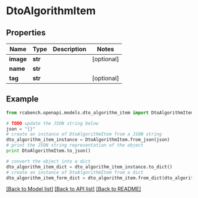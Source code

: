 # DtoAlgorithmItem


## Properties

Name | Type | Description | Notes
------------ | ------------- | ------------- | -------------
**image** | **str** |  | [optional] 
**name** | **str** |  | 
**tag** | **str** |  | [optional] 

## Example

```python
from rcabench.openapi.models.dto_algorithm_item import DtoAlgorithmItem

# TODO update the JSON string below
json = "{}"
# create an instance of DtoAlgorithmItem from a JSON string
dto_algorithm_item_instance = DtoAlgorithmItem.from_json(json)
# print the JSON string representation of the object
print DtoAlgorithmItem.to_json()

# convert the object into a dict
dto_algorithm_item_dict = dto_algorithm_item_instance.to_dict()
# create an instance of DtoAlgorithmItem from a dict
dto_algorithm_item_form_dict = dto_algorithm_item.from_dict(dto_algorithm_item_dict)
```
[[Back to Model list]](../README.md#documentation-for-models) [[Back to API list]](../README.md#documentation-for-api-endpoints) [[Back to README]](../README.md)


